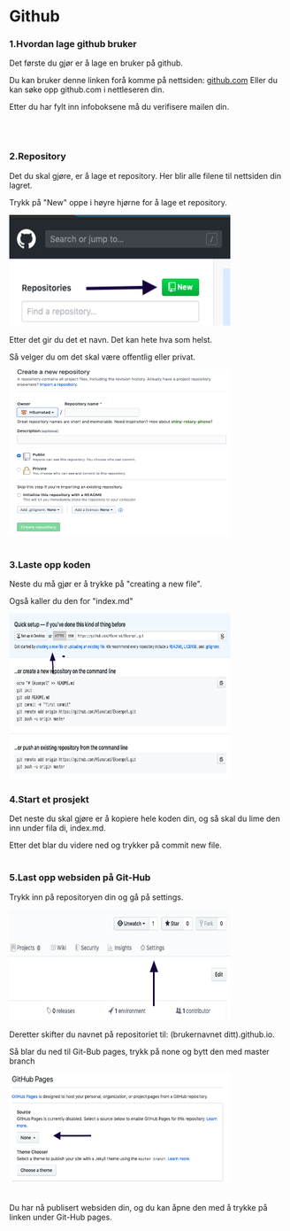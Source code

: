 <!DOCTYPE html>
<html lang="en">
<head>
    <meta charset="UTF-8">
    <meta name="viewport" content="width=device-width, initial-scale=1.0">
    <meta http-equiv="X-UA-Compatible" content="ie=edge">
    <title>ServiceDesk</title>
</head>
<body>
    <h1>Github</h1>
    <h3>1.Hvordan lage github bruker</h3>
        <p>Det første du gjør er å lage en bruker på github.</p> 
        <p>Du kan bruker denne linken forå komme på nettsiden: <a href="https://github.com/">github.com</a> Eller du kan søke opp github.com i nettleseren din.</p>
        <p>Etter du har fylt inn infoboksene må du verifisere mailen din.</p>
    <br>
    <br>
<h3>2.Repository</h3> 
        <p>Det du skal gjøre, er å lage et repository. Her blir alle filene til nettsiden din lagret.</p>
        <p>Trykk på "New" oppe i høyre hjørne for å lage et repository.</p>
        <img src="Newrepository.png" alt="repository" width="400" height="200">
        <p>Etter det gir du det et navn. Det kan hete hva som helst.</p>
        <p>Så velger du om det skal være offentlig eller privat.</p>
        <img src="Createnewrepository.png" alt="Createrepository" width="400" height="300">
    <br>
    <br>
        <h3>3.Laste opp koden</h3>
        <p>Neste du må gjør er å trykke på "creating a new file".</p>
        <p>Også kaller du den for "index.md"</p>
        <img src="Creatinganewfile.png" width="400" height="300"<br>
    <br>
    <h3>4.Start et prosjekt</h3>
    <p>Det neste du skal gjøre er å kopiere hele koden din, og så skal du lime den inn under fila di, index.md.</p>
    <p>Etter det blar du videre ned og trykker på commit new file. 
    <br>
    <br>      
    <h3>5.Last opp websiden på Git-Hub</h3>
    <p>Trykk inn på repositoryen din og gå på settings.</p>
    <img src="Settingsgithub.png" width="400" height="200">
    <p>Deretter skifter du navnet på repositoriet til: (brukernavnet ditt).github.io.</p>
    <p>Så blar du ned til Git-Bub pages, trykk på none og bytt den med master branch</p>
    <img src="masterbranch.png" width="400" height="200">
    <br>
    <br>
    <p>Du har nå publisert websiden din, og du kan åpne den med å trykke på linken under Git-Hub pages.</p>

</body>
</html>
